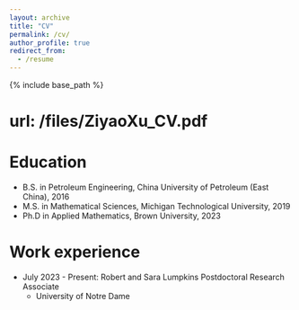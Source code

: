 ```yaml
---
layout: archive
title: "CV"
permalink: /cv/
author_profile: true
redirect_from:
  - /resume
---
```


{% include base_path %}

# url: /files/ZiyaoXu_CV.pdf

Education
======
* B.S. in Petroleum Engineering, China University of Petroleum (East China), 2016
* M.S. in Mathematical Sciences, Michigan Technological University, 2019
* Ph.D in Applied Mathematics, Brown University, 2023

Work experience
======
* July 2023 - Present: Robert and Sara Lumpkins Postdoctoral Research Associate
  * University of Notre Dame
